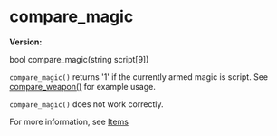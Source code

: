 # compare_magic

**Version:** <VersionInfo dink="1.08" standalone />&nbsp;<VersionInfo freedink="" standalone />&nbsp;<VersionInfo dinkhd="" standalone />&nbsp;<VersionInfo yedink="" standalone />

<Prototype>bool compare_magic(string script[9])</Prototype>

`compare_magic()` returns '1' if the currently armed magic is script. See [compare_weapon()](./compare-weapon.md) for example usage.

<VersionInfo dink="1.07">

`compare_magic()` does not work correctly.

</VersionInfo>

For more information, see [Items](../guide/items.md)
